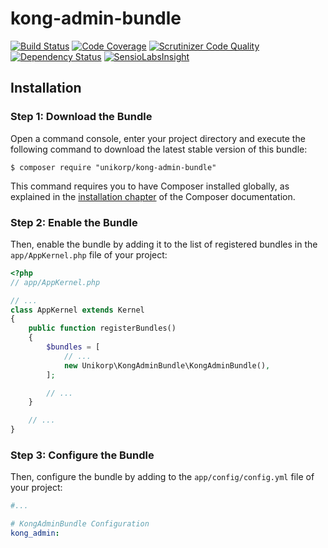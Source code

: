 # kong-admin-bundle

[![Build Status](https://scrutinizer-ci.com/g/unikorp/kong-admin-bundle/badges/build.png?b=master)](https://scrutinizer-ci.com/g/unikorp/kong-admin-bundle/build-status/master)
[![Code Coverage](https://scrutinizer-ci.com/g/unikorp/kong-admin-bundle/badges/coverage.png?b=master)](https://scrutinizer-ci.com/g/unikorp/kong-admin-bundle/?branch=master)
[![Scrutinizer Code Quality](https://scrutinizer-ci.com/g/unikorp/kong-admin-bundle/badges/quality-score.png?b=master)](https://scrutinizer-ci.com/g/unikorp/kong-admin-bundle/?branch=master)
[![Dependency Status](https://dependencyci.com/github/unikorp/kong-admin-bundle/badge)](https://dependencyci.com/github/unikorp/kong-admin-bundle)
[![SensioLabsInsight](https://insight.sensiolabs.com/projects/7a1e59cb-93c0-4ee0-bd56-b37b7ca1891d/mini.png)](https://insight.sensiolabs.com/projects/7a1e59cb-93c0-4ee0-bd56-b37b7ca1891d)

## Installation

### Step 1: Download the Bundle

Open a command console, enter your project directory and execute the
following command to download the latest stable version of this bundle:

```console
$ composer require "unikorp/kong-admin-bundle"
```

This command requires you to have Composer installed globally, as explained
in the [installation chapter](https://getcomposer.org/doc/00-intro.md)
of the Composer documentation.

### Step 2: Enable the Bundle

Then, enable the bundle by adding it to the list of registered bundles
in the `app/AppKernel.php` file of your project:

```php
<?php
// app/AppKernel.php

// ...
class AppKernel extends Kernel
{
    public function registerBundles()
    {
        $bundles = [
            // ...
            new Unikorp\KongAdminBundle\KongAdminBundle(),
        ];

        // ...
    }

    // ...
}
```

### Step 3: Configure the Bundle

Then, configure the bundle by adding to the `app/config/config.yml` file of your project:

```yml
#...

# KongAdminBundle Configuration
kong_admin:
```
